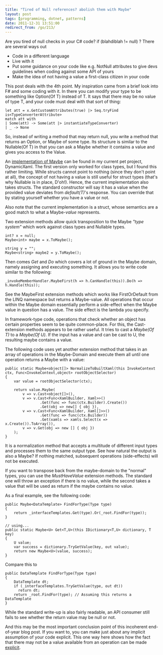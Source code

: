```yaml
---
title: "Tired of Null references? abolish them with Maybe"
layout: post
tags: [programming, dotnet, patterns]
date: 2011-12-31 13:51:00
redirect_from: /go/213/
---
```


Are you tired of null checks in your C# code? if (blahdiblah != null) ?
There are several ways out

* Code in a different language
* Live with it
* Put some guidance on your code like e.g. NotNull attributes to give devs guidelines when coding against some API of yours
* Make the idea of not having a value a first-class citizen in your code

This post deals with the 4th point. My inspiration came from a brief look into F# and some coding with it. In there you can modify your type to be something like Option(Of T) instead of T. It says that there may be no value of type T, and your code must deal with that sort of thing:

    let att = x.GetCustomAttributes(true) |> Seq.tryFind is<TypeConverterAttribute>
    match att with
    | Some(att) -> Some(att |> instantiateTypeConverter)
    | _ -> None


So, instead of writing a method that may return null, you write a method that returns an Option, or Maybe of some type. Its structure is similar to the Nullable(Of T) in that you can ask a Maybe whether it contains a value and gives you access to the Value.

An [implementation of Maybe][1] can be found in my current pet project, DynamicXaml. The first version only worked for class types, but I found this rather limiting. While structs cannot point to nothing (since they don't point at all), the concept of not having a value is still useful for struct types (that's why Nullable is in place, D'oh!). Hence, the current implementation also takes structs. The standard constructor will say it has a value when the provided value deviates from _default(T)_'s response. You can override that by stating yourself whether you have a value or not.

Also note that the current implementation is a struct, whose semantics are a good match to what a Maybe-_value_ represents.

Two extension methods allow quick transposition to the Maybe _"type system"_ which work against class types and Nullable types.

    int? x = null;
    Maybe<int> maybe = x.ToMaybe();
    
    string y = "";
    Maybe<string> maybe2 = y.ToMaybe();

Then comes _Get_ and _Do_ which covers a lot of ground in the Maybe domain, namely assigning and executing something. It allows you to write code similar to the following:

    _invokeMemberHandler.MaybeFirst(h => h.CanHandle(this)).Do(h => h.Handle(this));

See the MaybeFirst extension methods which works like FirstOrDefault from the LINQ namespace but returns a Maybe-value. All operations that occur within the Maybe domain essentially perform a side-effect when the Maybe value in question has a value. The side effect is the lambda you specify.

In framework-type code, operations that check whether an object has certain properties seem to be quite common-place. For this, the Cast-extension methods appears to be rather useful. It tries to cast a _Maybe(Of T)_ to a _Maybe(Of U)_. If the input has a value and can be cast to U, the resulting maybe contains a value.

The following code uses yet another extension method that takes in an array of operations in the Maybe-Domain and execute them all until one operation returns a Maybe with a value:

    public static Maybe<object[]> NormalizeToBuiltXaml(this InvokeContext ctx, Func<InvokeContext,object> rootObjectSelector)
    {
        var value = rootObjectSelector(ctx);
    
        return value.Maybe(
            v => v.Cast<object[]>(),
            v => v.Cast<Func<XamlBuilder, Xaml>>()
                    .Get(func => func(ctx.Builder).Create())
                    .Get(obj => new[] { obj }),
            v => v.Cast<Func<XamlBuilder, Xaml[]>>()
                    .Get(func => func(ctx.Builder))
                    .Get(xamls => xamls.Select(x => x.Create()).ToArray()),
            v => v.Get(obj => new [] { obj })
        );
    }

It is a normalization method that accepts a multitude of different input types and processes them to the same output type. See how natural the output is also a Maybe? If nothing matched, subsequent operations (side-effects) will not be executed.

If you want to transpose back from the maybe-domain to the "normal" types, you can use the _MustHaveValue_ extension methods. The standard one will throw an exception if there is no value, while the second takes a value that will be used as return if the maybe contains no value.

As a final example, see the following code:

    public Maybe<DataTemplate> FindForType(Type type)
    {
        return _interfaceTemplates.Get(type).Or(_root.FindFor(type));
    }

    // using...
    public static Maybe<U> Get<T,U>(this IDictionary<T,U> dictionary, T key)
    {
        U value;
        var success = dictionary.TryGetValue(key, out value);
        return new Maybe<U>(value, success);
    }

Compare this to

    public DataTemplate FindForType(Type type)
    {
        DataTemplate dt;
        if (_interfaceTemplates.TryGetValue(type, out dt))
          return dt;
        return _root.FindFor(type); // Assuming this returns a DataTemplate
    }

While the standard write-up is also fairly readable, an API consumer still fails to see whether the return value may be null or not. 

And this may be the most important conclusion point of this incoherent end-of-year blog post. If you want to, you can make just about any implicit assumption of your code explicit. This one way here shows how the fact that there may not be a value available from an operation can be made <u>explicit</u>.



  [1]: https://github.com/flq/XamlTags/blob/master/DynamicXaml/Extensions/Maybe.cs